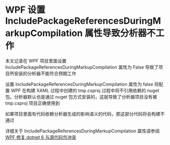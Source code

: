 # WPF 设置 IncludePackageReferencesDuringMarkupCompilation 属性导致分析器不工作

本文记录在 WPF 项目里面设置 IncludePackageReferencesDuringMarkupCompilation 属性为 False 导致了项目所安装的分析器不能符合预期工作

<!--more-->
<!-- CreateTime:2023/8/2 19:37:40 -->

<!-- 发布 -->
<!-- 博客 -->

设置 IncludePackageReferencesDuringMarkupCompilation 属性为 false 将配置 WPF 在构建 XAML 过程中创建的 tmp.csproj 过程中将不引用依赖的 nuget 包。分析器默认也是通过 nuget 包方式安装的，这就导致了分析器项目没有被 tmp.csproj 项目正确使用到

如果项目里面有代码依赖分析器生成的影响语义的代码，那这部分代码将会构建不通过

详细关于 IncludePackageReferencesDuringMarkupCompilation 属性请参阅 [WPF 修复 dotnet 6 与源代码包冲突](https://blog.lindexi.com/post/WPF-%E4%BF%AE%E5%A4%8D-dotnet-6-%E4%B8%8E%E6%BA%90%E4%BB%A3%E7%A0%81%E5%8C%85%E5%86%B2%E7%AA%81.html )